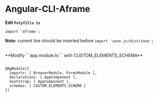 # Angular-CLI-Aframe

**Edit ```Polyfills.ts```**

```import 'aframe';```

**Note:** current line should be inserted before ```import 'zone.js/dist/zone';``` 

<br />
**Modify ```app.module.ts``` with CUSTOM_ELEMENTS_SCHEMA**

```import { NgModule, CUSTOM_ELEMENTS_SCHEMA } from '@angular/core';

@NgModule({
  imports: [ BrowserModule, FormsModule ],
  declarations: [ AppComponent ],
  bootstrap: [ AppComponent ],
  schemas: [ CUSTOM_ELEMENTS_SCHEMA ]
})

```
